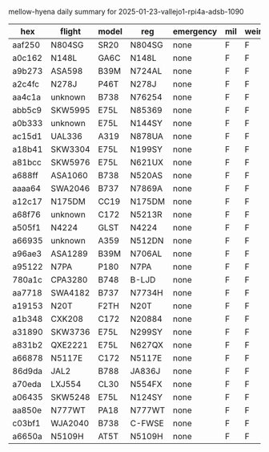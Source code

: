 mellow-hyena daily summary for 2025-01-23-vallejo1-rpi4a-adsb-1090

|hex|flight|model|reg|emergency|mil|weirdo|
|--|--|--|--|--|--|--|
|aaf250|N804SG|SR20|N804SG|none|F|F|
|a0c162|N148L|GA6C|N148L|none|F|F|
|a9b273|ASA598|B39M|N724AL|none|F|F|
|a2c4fc|N278J|P46T|N278J|none|F|F|
|aa4c1a|unknown|B738|N76254|none|F|F|
|abb5c9|SKW5995|E75L|N85369|none|F|F|
|a0b333|unknown|E75L|N144SY|none|F|F|
|ac15d1|UAL336|A319|N878UA|none|F|F|
|a18b41|SKW3304|E75L|N199SY|none|F|F|
|a81bcc|SKW5976|E75L|N621UX|none|F|F|
|a688ff|ASA1060|B738|N520AS|none|F|F|
|aaaa64|SWA2046|B737|N7869A|none|F|F|
|a12c17|N175DM|CC19|N175DM|none|F|F|
|a68f76|unknown|C172|N5213R|none|F|F|
|a505f1|N4224|GLST|N4224|none|F|F|
|a66935|unknown|A359|N512DN|none|F|F|
|a96ae3|ASA1289|B39M|N706AL|none|F|F|
|a95122|N7PA|P180|N7PA|none|F|F|
|780a1c|CPA3280|B748|B-LJD|none|F|F|
|aa7718|SWA4182|B737|N7734H|none|F|F|
|a19153|N20T|F2TH|N20T|none|F|F|
|a1b348|CXK208|C172|N20884|none|F|F|
|a31890|SKW3736|E75L|N299SY|none|F|F|
|a831b2|QXE2221|E75L|N627QX|none|F|F|
|a66878|N5117E|C172|N5117E|none|F|F|
|86d9da|JAL2|B788|JA836J|none|F|F|
|a70eda|LXJ554|CL30|N554FX|none|F|F|
|a06435|SKW5248|E75L|N124SY|none|F|F|
|aa850e|N777WT|PA18|N777WT|none|F|F|
|c03bf1|WJA2040|B738|C-FWSE|none|F|F|
|a6650a|N5109H|AT5T|N5109H|none|F|F|
